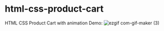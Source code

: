 # html-css-product-cart
HTML CSS Product Cart with animation
Demo: ![ezgif com-gif-maker (3)](https://user-images.githubusercontent.com/97748602/171166590-0f108c1e-8882-48b0-947a-e47a90282493.gif)

